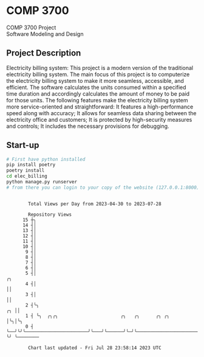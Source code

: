# COMP 3700
COMP 3700 Project  
Software Modeling and Design
## Project Description
Electricity billing system: This project is a modern version of the traditional electricity billing system. The main focus of this project is to computerize the electricity billing system to make it more seamless, accessible, and efficient. The software calculates the units consumed within a specified time duration and accordingly calculates the amount of money to be paid for those units. The following features make the electricity billing system more service-oriented and straightforward: It features a high-performance speed along with accuracy; It allows for seamless data sharing between the electricity office and customers; It is protected by high-security measures and controls; It includes the necessary provisions for debugging.

## Start-up
```bash
# First have python installed
pip install poetry
poetry install
cd elec_billing
python manage.py runserver
# from there you can login to your copy of the website (127.0.0.1:8000), default creds are admin/admin
```

```

        Total Views per Day from 2023-04-30 to 2023-07-28

        Repository Views
      15 ┼╮
      14 ┤│
      13 ┤│
      12 ┤│
      11 ┤│
      10 ┤│
       9 ┤│
       8 ┤│
       7 ┤│
       6 ┤│
       5 ┤│                                                                             ╭╮
       4 ┤│                                                                             ││
       3 ┤│                                                                             ││
       2 ┤╰╮                                                                         ╭╮ ││
       1 ┤ ╰╮  ╭╮╭╮                       ╭╮   ╭╮      ╭╮ ╭╮                         │╰╮│╰╮
       0 ┤  ╰──╯╰╯╰───────────────────────╯╰───╯╰──────╯╰─╯╰─────────────────────────╯ ╰╯ ╰────────

        Chart last updated - Fri Jul 28 23:58:14 2023 UTC
        
```
